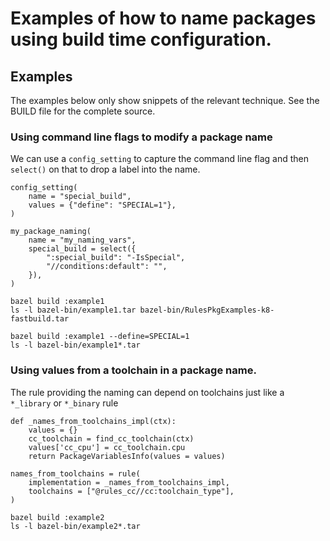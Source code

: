 # Examples of how to name packages using build time configuration.

## Examples

The examples below only show snippets of the relevant technique.
See the BUILD file for the complete source.

### Using command line flags to modify a package name

We can use a `config_setting` to capture the command line flag and then
`select()` on that to drop a label into the name.

```
config_setting(
    name = "special_build",
    values = {"define": "SPECIAL=1"},
)

my_package_naming(
    name = "my_naming_vars",
    special_build = select({
        ":special_build": "-IsSpecial",
        "//conditions:default": "",
    }),
)
```

```
bazel build :example1
ls -l bazel-bin/example1.tar bazel-bin/RulesPkgExamples-k8-fastbuild.tar
```

```
bazel build :example1 --define=SPECIAL=1
ls -l bazel-bin/example1*.tar
```

### Using values from a toolchain in a package name.

The rule providing the naming can depend on toolchains just like a `*_library`
or `*_binary` rule

```
def _names_from_toolchains_impl(ctx):
    values = {}
    cc_toolchain = find_cc_toolchain(ctx)
    values['cc_cpu'] = cc_toolchain.cpu
    return PackageVariablesInfo(values = values)

names_from_toolchains = rule(
    implementation = _names_from_toolchains_impl,
    toolchains = ["@rules_cc//cc:toolchain_type"],
)
```

```
bazel build :example2
ls -l bazel-bin/example2*.tar
```
